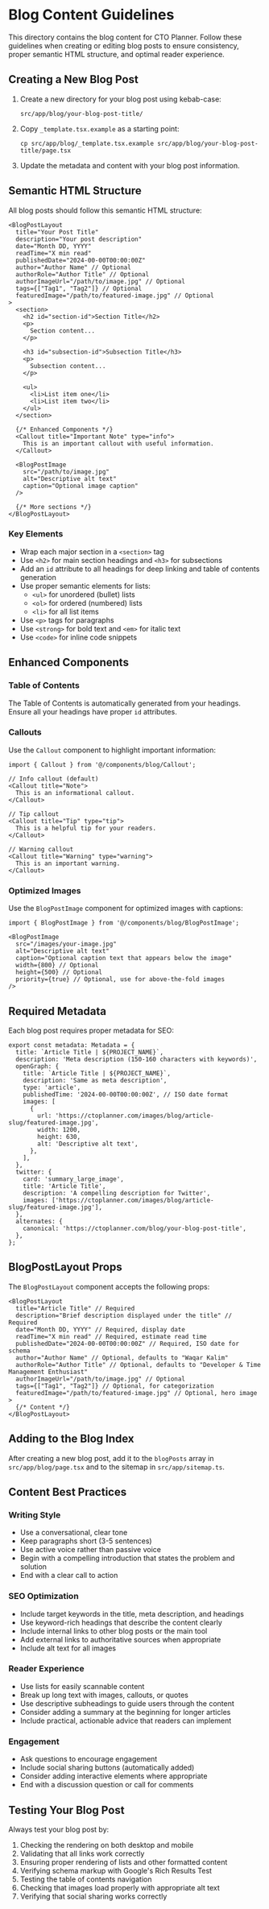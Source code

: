 # Blog Content Guidelines

This directory contains the blog content for CTO Planner. Follow these guidelines when creating or editing blog posts to ensure consistency, proper semantic HTML structure, and optimal reader experience.

## Creating a New Blog Post

1. Create a new directory for your blog post using kebab-case:
   ```
   src/app/blog/your-blog-post-title/
   ```

2. Copy `_template.tsx.example` as a starting point:
   ```
   cp src/app/blog/_template.tsx.example src/app/blog/your-blog-post-title/page.tsx
   ```

3. Update the metadata and content with your blog post information.

## Semantic HTML Structure

All blog posts should follow this semantic HTML structure:

```tsx
<BlogPostLayout
  title="Your Post Title"
  description="Your post description"
  date="Month DD, YYYY"
  readTime="X min read"
  publishedDate="2024-00-00T00:00:00Z"
  author="Author Name" // Optional
  authorRole="Author Title" // Optional
  authorImageUrl="/path/to/image.jpg" // Optional
  tags={["Tag1", "Tag2"]} // Optional
  featuredImage="/path/to/featured-image.jpg" // Optional
>
  <section>
    <h2 id="section-id">Section Title</h2>
    <p>
      Section content...
    </p>
    
    <h3 id="subsection-id">Subsection Title</h3>
    <p>
      Subsection content...
    </p>
    
    <ul>
      <li>List item one</li>
      <li>List item two</li>
    </ul>
  </section>
  
  {/* Enhanced Components */}
  <Callout title="Important Note" type="info">
    This is an important callout with useful information.
  </Callout>
  
  <BlogPostImage 
    src="/path/to/image.jpg" 
    alt="Descriptive alt text" 
    caption="Optional image caption" 
  />
  
  {/* More sections */}
</BlogPostLayout>
```

### Key Elements

- Wrap each major section in a `<section>` tag
- Use `<h2>` for main section headings and `<h3>` for subsections
- Add an `id` attribute to all headings for deep linking and table of contents generation
- Use proper semantic elements for lists:
  - `<ul>` for unordered (bullet) lists
  - `<ol>` for ordered (numbered) lists
  - `<li>` for all list items
- Use `<p>` tags for paragraphs
- Use `<strong>` for bold text and `<em>` for italic text
- Use `<code>` for inline code snippets

## Enhanced Components

### Table of Contents

The Table of Contents is automatically generated from your headings. Ensure all your headings have proper `id` attributes.

### Callouts

Use the `Callout` component to highlight important information:

```tsx
import { Callout } from '@/components/blog/Callout';

// Info callout (default)
<Callout title="Note">
  This is an informational callout.
</Callout>

// Tip callout
<Callout title="Tip" type="tip">
  This is a helpful tip for your readers.
</Callout>

// Warning callout
<Callout title="Warning" type="warning">
  This is an important warning.
</Callout>
```

### Optimized Images

Use the `BlogPostImage` component for optimized images with captions:

```tsx
import { BlogPostImage } from '@/components/blog/BlogPostImage';

<BlogPostImage 
  src="/images/your-image.jpg" 
  alt="Descriptive alt text" 
  caption="Optional caption text that appears below the image" 
  width={800} // Optional
  height={500} // Optional
  priority={true} // Optional, use for above-the-fold images
/>
```

## Required Metadata

Each blog post requires proper metadata for SEO:

```tsx
export const metadata: Metadata = {
  title: `Article Title | ${PROJECT_NAME}`,
  description: 'Meta description (150-160 characters with keywords)',
  openGraph: {
    title: `Article Title | ${PROJECT_NAME}`,
    description: 'Same as meta description',
    type: 'article',
    publishedTime: '2024-00-00T00:00:00Z', // ISO date format
    images: [
      {
        url: 'https://ctoplanner.com/images/blog/article-slug/featured-image.jpg',
        width: 1200,
        height: 630,
        alt: 'Descriptive alt text',
      },
    ],
  },
  twitter: {
    card: 'summary_large_image',
    title: 'Article Title',
    description: 'A compelling description for Twitter',
    images: ['https://ctoplanner.com/images/blog/article-slug/featured-image.jpg'],
  },
  alternates: {
    canonical: 'https://ctoplanner.com/blog/your-blog-post-title',
  },
};
```

## BlogPostLayout Props

The `BlogPostLayout` component accepts the following props:

```tsx
<BlogPostLayout
  title="Article Title" // Required
  description="Brief description displayed under the title" // Required
  date="Month DD, YYYY" // Required, display date
  readTime="X min read" // Required, estimate read time
  publishedDate="2024-00-00T00:00:00Z" // Required, ISO date for schema
  author="Author Name" // Optional, defaults to "Waqar Kalim"
  authorRole="Author Title" // Optional, defaults to "Developer & Time Management Enthusiast"
  authorImageUrl="/path/to/image.jpg" // Optional
  tags={["Tag1", "Tag2"]} // Optional, for categorization
  featuredImage="/path/to/featured-image.jpg" // Optional, hero image
>
  {/* Content */}
</BlogPostLayout>
```

## Adding to the Blog Index

After creating a new blog post, add it to the `blogPosts` array in `src/app/blog/page.tsx` and to the sitemap in `src/app/sitemap.ts`.

## Content Best Practices

### Writing Style
- Use a conversational, clear tone
- Keep paragraphs short (3-5 sentences)
- Use active voice rather than passive voice
- Begin with a compelling introduction that states the problem and solution
- End with a clear call to action

### SEO Optimization
- Include target keywords in the title, meta description, and headings
- Use keyword-rich headings that describe the content clearly
- Include internal links to other blog posts or the main tool
- Add external links to authoritative sources when appropriate
- Include alt text for all images

### Reader Experience
- Use lists for easily scannable content
- Break up long text with images, callouts, or quotes
- Use descriptive subheadings to guide users through the content
- Consider adding a summary at the beginning for longer articles
- Include practical, actionable advice that readers can implement

### Engagement
- Ask questions to encourage engagement
- Include social sharing buttons (automatically added)
- Consider adding interactive elements where appropriate
- End with a discussion question or call for comments

## Testing Your Blog Post

Always test your blog post by:
1. Checking the rendering on both desktop and mobile 
2. Validating that all links work correctly
3. Ensuring proper rendering of lists and other formatted content
4. Verifying schema markup with Google's Rich Results Test
5. Testing the table of contents navigation
6. Checking that images load properly with appropriate alt text
7. Verifying that social sharing works correctly 